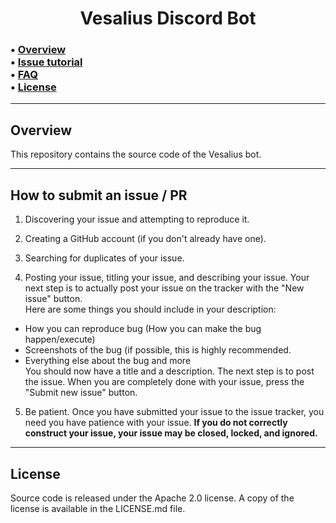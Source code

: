 <h1 align="center">
  Vesalius Discord Bot
</h1>

<h3>
  • <a href="#overview">Overview</a><br>
  • <a href="#issuepr">Issue tutorial</a><br>
  • <a href="#faq">FAQ</a><br>
  • <a href="#license">License</a><br>
</h3>

<hr>

<h2 id="overview">Overview</h2>

This repository contains the source code of the Vesalius bot.

<hr>

<h2 id="issuepr">How to submit an issue / PR</h2>

1. Discovering your issue and attempting to reproduce it.
2. Creating a GitHub account (if you don't already have one).

3. Searching for duplicates of your issue.

4. Posting your issue, titling your issue, and describing your issue.
Your next step is to actually post your issue on the tracker with the "New issue" button.<br>
Here are some things you should include in your description:
- How you can reproduce bug (How you can make the bug happen/execute)<br>
- Screenshots of the bug (if possible, this is highly recommended.<br>
- Everything else about the bug and more 
<br>You should now have a title and a description. The next step is to post the issue. When you are completely done with your issue, press the "Submit new issue" button.

5. Be patient.
Once you have submitted your issue to the issue tracker, you need you have patience with your issue. **If you do not correctly construct your issue, your issue may be closed, locked, and ignored.**

<hr>

<h2 id="license">License</h2>

Source code is released under the Apache 2.0 license. A copy of the license is available in the LICENSE.md file.